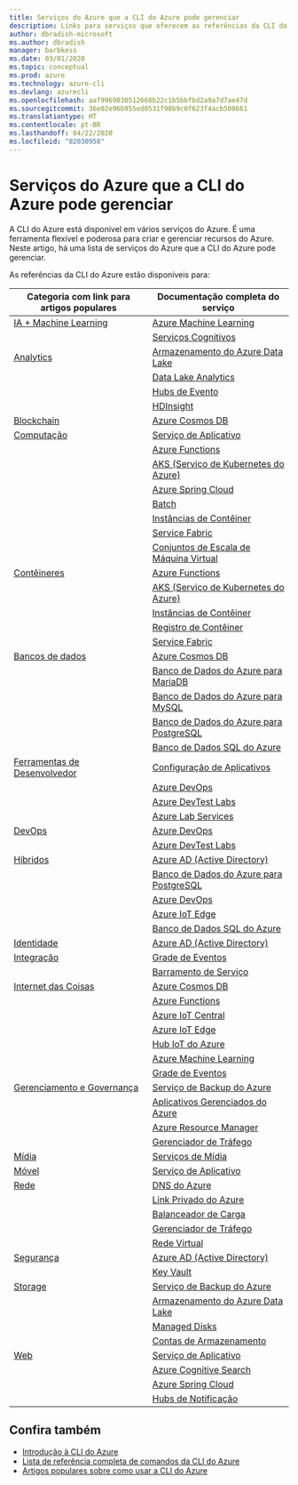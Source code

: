 ```yaml
---
title: Serviços do Azure que a CLI do Azure pode gerenciar
description: Links para serviços que oferecem as referências da CLI do Azure, Configuração de Aplicativos, Serviço de Aplicativo, AD (Active Directory), Backup, Cognitive Search, Cosmos DB, Data Lake Storage, Banco de Dados, MariaDB, MySQL, PostgreSQL, DevOps, DevTest Labs, DNS, Functions, IoT, IoT Central, IoT Edge, Hub IoT, AKS (Serviço de Kubernetes), Lab Services, Machine Learning, Aplicativos Gerenciados, Link Privado, Resource Manager, Spring Cloud, Banco de Dados SQL, Lote, Serviços Cognitivos, Instâncias de Contêiner, Registro de Contêiner, Data Lake Analytics, Grade de Eventos, Hubs de Eventos, HDInsight, Key Vault, Load Balancer, Managed Disks, Serviços de Mídia, Hubs de Notificação, Barramento de Serviço, Service Fabric, Contas de Armazenamento, Gerenciador de Tráfego, Conjuntos de Dimensionamento de Máquinas Virtuais, Rede Virtual, Computação, Rede, Internet das Coisas, Ferramentas para Desenvolvedores, Bancos de Dados, Análise, Gerenciamento e Governança, Híbrido, Armazenamento, Segurança, IA, IA + Machine Learning
author: dbradish-microsoft
ms.author: dbradish
manager: barbkess
ms.date: 03/01/2020
ms.topic: conceptual
ms.prod: azure
ms.technology: azure-cli
ms.devlang: azurecli
ms.openlocfilehash: aaf9969030512668b22c1b5bbfbd2a9a7d7ae47d
ms.sourcegitcommit: 36e02e96b955ed0531f98b9c0f623f4acb508661
ms.translationtype: HT
ms.contentlocale: pt-BR
ms.lasthandoff: 04/22/2020
ms.locfileid: "82030958"
---
```

# <a name="azure-services-the-azure-cli-can-manage"></a>Serviços do Azure que a CLI do Azure pode gerenciar

A CLI do Azure está disponível em vários serviços do Azure. É uma ferramenta flexível e poderosa para criar e gerenciar recursos do Azure.  Neste artigo, há uma lista de serviços do Azure que a CLI do Azure pode gerenciar.

As referências da CLI do Azure estão disponíveis para:  

| Categoria com link para artigos populares | Documentação completa do serviço
|-|-|
|[IA + Machine Learning](/cli/azure/popular-articles-using-the-azure-cli?#ai--machine-learning)| [Azure Machine Learning](/azure/machine-learning/)
||[Serviços Cognitivos](/azure/cognitive-services/)
|[Analytics](/cli/azure/popular-articles-using-the-azure-cli?#analytics)|[Armazenamento do Azure Data Lake](/azure/storage/blobs/data-lake-storage-introduction/)
||[Data Lake Analytics](/azure/data-lake-analytics/)
||[Hubs de Evento](/azure/event-hubs/)
||[HDInsight](/azure/hdinsight/)
|[Blockchain](popular-articles-using-the-azure-cli.md)|[Azure Cosmos DB](/azure/cosmos-db/)
|[Computação](/cli/azure/popular-articles-using-the-azure-cli?#compute)|[Serviço de Aplicativo](/azure/app-service/)
||[Azure Functions](/azure/azure-functions/)
||[AKS (Serviço de Kubernetes do Azure)](/azure/aks/)
||[Azure Spring Cloud](/azure/spring-cloud/)
||[Batch](/azure/batch/)
||[Instâncias de Contêiner](/azure/container-instances/)
||[Service Fabric](/azure/service-fabric/)
||[Conjuntos de Escala de Máquina Virtual](/azure/virtual-machine-scale-sets/)
|[Contêineres](popular-articles-using-the-azure-cli.md)|[Azure Functions](/azure/azure-functions/)
||[AKS (Serviço de Kubernetes do Azure)](/azure/aks/)
||[Instâncias de Contêiner](/azure/container-instances/)
||[Registro de Contêiner](/azure/container-registry/)
||[Service Fabric](/azure/service-fabric/)
|[Bancos de dados](/cli/azure/popular-articles-using-the-azure-cli?#databases)|[Azure Cosmos DB](/azure/cosmos-db/)
||[Banco de Dados do Azure para MariaDB](/azure/mariadb/)
||[Banco de Dados do Azure para MySQL](/azure/mysql/)
||[Banco de Dados do Azure para PostgreSQL](/azure/postgresql/)
||[Banco de Dados SQL do Azure](/azure/sql-database/)
|[Ferramentas de Desenvolvedor](/cli/azure/popular-articles-using-the-azure-cli?#developer-tools)|[Configuração de Aplicativos](/azure/azure-app-configuration/)
||[Azure DevOps](/azure/devops/)
||[Azure DevTest Labs](/azure/lab-services/)
||[Azure Lab Services](/azure/lab-services/classroom-labs/)
|[DevOps](/cli/azure/popular-articles-using-the-azure-cli?#developer-tools)|[Azure DevOps](/azure/devops/)
||[Azure DevTest Labs](/azure/lab-services/)
|[Híbridos](/cli/azure/popular-articles-using-the-azure-cli?#hybrid)|[Azure AD (Active Directory)](/azure/active-directory/)
||[Banco de Dados do Azure para PostgreSQL](/azure/postgresql/)
||[Azure DevOps](/azure/devops/)
||[Azure IoT Edge](/azure/iot-edge/)
||[Banco de Dados SQL do Azure](/azure/sql-database/)
|[Identidade](popular-articles-using-the-azure-cli.md)|[Azure AD (Active Directory)](/azure/active-directory/)
|[Integração](popular-articles-using-the-azure-cli.md)|[Grade de Eventos](/azure/event-grid/)
||[Barramento de Serviço](/azure/service-bus/)
|[Internet das Coisas](/cli/azure/popular-articles-using-the-azure-cli?#internet-of-things)|[Azure Cosmos DB](/azure/cosmos-db/)
||[Azure Functions](/azure/azure-functions/)
||[Azure IoT Central](/azure/iot-central/)
||[Azure IoT Edge](/azure/iot-edge/)
||[Hub IoT do Azure](/azure/iot-hub/)
||[Azure Machine Learning](/azure/machine-learning/)
||[Grade de Eventos](/azure/event-grid/)
|[Gerenciamento e Governança](/cli/azure/popular-articles-using-the-azure-cli?#management-and-governance)|[Serviço de Backup do Azure](/azure/backup/)
||[Aplicativos Gerenciados do Azure](/azure/azure-resource-manager/managed-applications/)
||[Azure Resource Manager](/azure/azure-resource-manager/)
||[Gerenciador de Tráfego](/azure/traffic-manager/)
|[Mídia](popular-articles-using-the-azure-cli.md)|[Serviços de Mídia](/azure/media-services/)
|[Móvel](popular-articles-using-the-azure-cli.md)|[Serviço de Aplicativo](/azure/app-service/)
|[Rede](/cli/azure/popular-articles-using-the-azure-cli?#networking)|[DNS do Azure](/azure/dns/)
||[Link Privado do Azure](/azure/private-link/)
||[Balanceador de Carga](/azure/load-balancer/)
||[Gerenciador de Tráfego](/azure/traffic-manager/)
||[Rede Virtual](/azure/virtual-network/)
|[Segurança](/cli/azure/popular-articles-using-the-azure-cli?#security)|[Azure AD (Active Directory)](/azure/active-directory/)
||[Key Vault](/azure/key-vault/)
|[Storage](/cli/azure/popular-articles-using-the-azure-cli?#storage)|[Serviço de Backup do Azure](/azure/backup/)
||[Armazenamento do Azure Data Lake](/azure/storage/blobs/data-lake-storage-introduction/)
||[Managed Disks](/azure/virtual-machines/windows/managed-disks-overview/)
||[Contas de Armazenamento](/azure/storage/common/storage-account-overview/)
|[Web](popular-articles-using-the-azure-cli.md)|[Serviço de Aplicativo](/azure/app-service/)
||[Azure Cognitive Search](/azure/search/)
||[Azure Spring Cloud](/azure/spring-cloud/)
||[Hubs de Notificação](/azure/notification-hubs/)

## <a name="see-also"></a>Confira também

- [Introdução à CLI do Azure](get-started-with-azure-cli.md)
- [Lista de referência completa de comandos da CLI do Azure](/cli/azure/reference-index)
- [Artigos populares sobre como usar a CLI do Azure](popular-articles-using-the-azure-cli.md)
